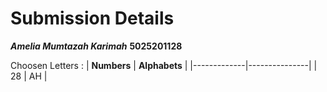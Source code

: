 # Submission Details

***Amelia Mumtazah Karimah***
**5025201128**

Choosen Letters :
| **Numbers** | **Alphabets** |
|-------------|---------------|
|      28     |       AH      |
